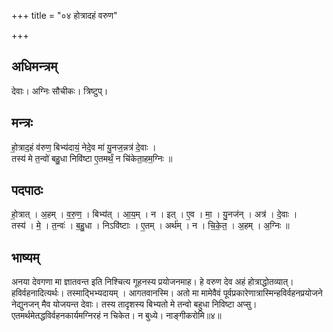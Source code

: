 +++
title = "०४ होत्रादहं वरुण"

+++
## अधिमन्त्रम्
देवाः। अग्निः सौचीकः। त्रिष्टुप्।

## मन्त्रः
हो॒त्राद॒हं व॑रुण॒ बिभ्य॑दायं॒ नेदे॒व मा॑ यु॒नज॒न्नत्र॑ दे॒वाः ।  
तस्य॑ मे त॒न्वो॑ बहु॒धा निवि॑ष्टा ए॒तमर्थं॒ न चि॑केता॒हम॒ग्निः ॥

## पदपाठः
हो॒त्रात् । अ॒हम् । व॒रु॒ण॒ । बिभ्य॑त् । आ॒य॒म् । न । इत् । ए॒व । मा॒ । यु॒नज॑न् । अत्र॑ । दे॒वाः ।  
तस्य॑ । मे॒ । त॒न्वः॑ । ब॒हु॒धा । निऽवि॑ष्टाः । ए॒तम् । अर्थ॑म् । न । चि॒के॒त॒ । अ॒हम् । अ॒ग्निः ॥

## भाष्यम्
अनया देवगणा मा ज्ञातवन्त इति निश्चित्य गूहनस्य प्रयोजनमाह। हे वरुण देव अहं होत्राद्धोतव्यात्। हविर्वहनादित्यर्थः। तस्माद्भिभ्यदायम् । आगतवानस्मि। अतो मा मामेवैवं पूर्वप्रकारेणात्रास्मिन्हविर्वहनप्रयोजने नेद्युनजन् मैव योजयन्त देवाः। तस्य तादृशस्य बिभ्यतो मे तन्वो बहुधा निविष्टा अप्सु। एतमर्थमेतद्धविर्वहनकार्यमग्निरहं न चिकेत। न बुध्ये। नाङ्गीकरोमि॥४॥
